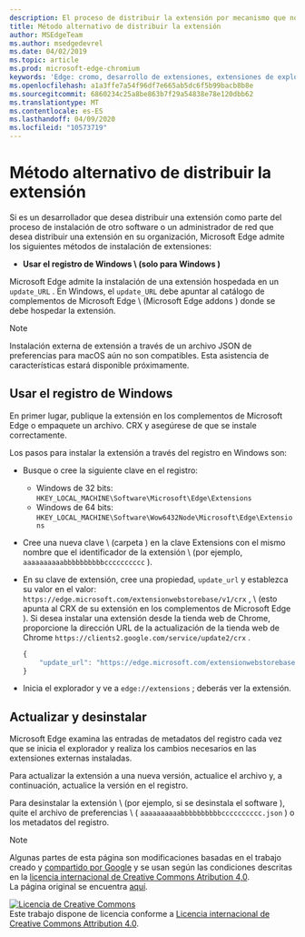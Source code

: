 ```yaml
---
description: El proceso de distribuir la extensión por mecanismo que no sean almacenes verificados
title: Método alternativo de distribuir la extensión
author: MSEdgeTeam
ms.author: msedgedevrel
ms.date: 04/02/2019
ms.topic: article
ms.prod: microsoft-edge-chromium
keywords: 'Edge: cromo, desarrollo de extensiones, extensiones de explorador, complementos, centro de Partners, desarrollador'
ms.openlocfilehash: a1a3ffe7a54f96df7e665ab5dc6f5b99bacb8b8e
ms.sourcegitcommit: 6860234c25a8be863b7f29a54838e78e120dbb62
ms.translationtype: MT
ms.contentlocale: es-ES
ms.lasthandoff: 04/09/2020
ms.locfileid: "10573719"
---
```

# Método alternativo de distribuir la extensión  

Si es un desarrollador que desea distribuir una extensión como parte del proceso de instalación de otro software o un administrador de red que desea distribuir una extensión en su organización, Microsoft Edge admite los siguientes métodos de instalación de extensiones:  

*   **Usar el registro de Windows \ (solo para Windows \)**  

Microsoft Edge admite la instalación de una extensión hospedada en un `update_URL` .  En Windows, el `update_URL` debe apuntar al catálogo de complementos de Microsoft Edge \ (Microsoft Edge addons \) donde se debe hospedar la extensión.  

> [!NOTE]
> Instalación externa de extensión a través de un archivo JSON de preferencias para macOS <!--and Linux--> aún no son compatibles.  Esta asistencia de características estará disponible próximamente.

## Usar el registro de Windows  

En primer lugar, publique la extensión en los complementos de Microsoft Edge o empaquete un archivo. CRX y asegúrese de que se instale correctamente.  

Los pasos para instalar la extensión a través del registro en Windows son:  

*   Busque o cree la siguiente clave en el registro:  
    *   Windows de 32 bits:  `HKEY_LOCAL_MACHINE\Software\Microsoft\Edge\Extensions`  
    *   Windows de 64 bits:  `HKEY_LOCAL_MACHINE\Software\Wow6432Node\Microsoft\Edge\Extensions`  
*   Cree una nueva clave \ (carpeta \) en la clave Extensions con el mismo nombre que el identificador de la extensión \ (por ejemplo, `aaaaaaaaaabbbbbbbbbbcccccccccc` \).  
*   En su clave de extensión, cree una propiedad, `update_url` y establezca su valor en el valor: `https://edge.microsoft.com/extensionwebstorebase/v1/crx` , \ (esto apunta al CRX de su extensión en los complementos de Microsoft Edge \). Si desea instalar una extensión desde la tienda web de Chrome, proporcione la dirección URL de la actualización de la tienda web de Chrome `https://clients2.google.com/service/update2/crx` .  
    
    ```javascript
    {
        "update_url": "https://edge.microsoft.com/extensionwebstorebase/v1/crx"
    }
    ```  
    
*   Inicia el explorador y ve a `edge://extensions` ; deberás ver la extensión.  

## Actualizar y desinstalar  

Microsoft Edge examina las entradas de metadatos del registro cada vez que se inicia el explorador y realiza los cambios necesarios en las extensiones externas instaladas.  

Para actualizar la extensión a una nueva versión, actualice el archivo y, a continuación, actualice la versión en el registro.  

Para desinstalar la extensión \ (por ejemplo, si se desinstala el software \), quite el archivo de preferencias \ ( `aaaaaaaaaabbbbbbbbbbcccccccccc.json` \) o los metadatos del registro.  

<!-- image links -->  

<!-- links -->  

> [!NOTE]
> Algunas partes de esta página son modificaciones basadas en el trabajo creado y [compartido por Google][GoogleSitePolicies] y se usan según las condiciones descritas en la [licencia internacional de Creative Commons Atribution 4,0][CCA4IL].  
> La página original se encuentra [aquí](https://developer.chrome.com/apps/external_extensions).  

[![Licencia de Creative Commons][CCby4Image]][CCA4IL]  
Este trabajo dispone de licencia conforme a [Licencia internacional de Creative Commons Attribution 4.0][CCA4IL].  

[CCA4IL]: https://creativecommons.org/licenses/by/4.0  
[CCby4Image]: https://i.creativecommons.org/l/by/4.0/88x31.png  
[GoogleSitePolicies]: https://developers.google.com/terms/site-policies
